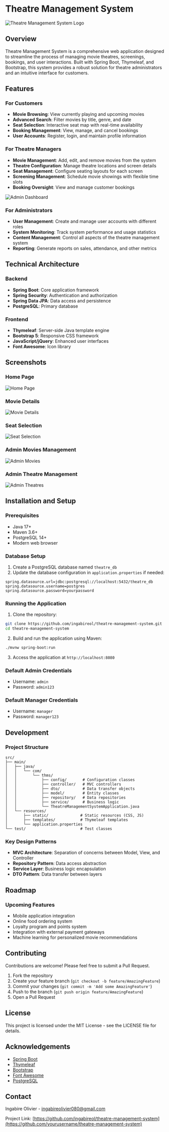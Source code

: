 # Theatre Management System

![Theatre Management System Logo](src/main/resources/static/images/bookMyshow3.jpg)

## Overview

Theatre Management System is a comprehensive web application designed to streamline the process of managing movie theatres, screenings, bookings, and user interactions. Built with Spring Boot, Thymeleaf, and Bootstrap, this system provides a robust solution for theatre administrators and an intuitive interface for customers.

## Features

### For Customers
- **Movie Browsing**: View currently playing and upcoming movies
- **Advanced Search**: Filter movies by title, genre, and date
- **Seat Selection**: Interactive seat map with real-time availability
- **Booking Management**: View, manage, and cancel bookings
- **User Accounts**: Register, login, and maintain profile information

[//]: # (![Customer Dashboard]&#40;src/main/resources/static/images/&#41;)

### For Theatre Managers
- **Movie Management**: Add, edit, and remove movies from the system
- **Theatre Configuration**: Manage theatre locations and screen details
- **Seat Management**: Configure seating layouts for each screen
- **Screening Management**: Schedule movie showings with flexible time slots
- **Booking Oversight**: View and manage customer bookings

![Admin Dashboard](screenshoots/admin-dashobard1.png)

### For Administrators
- **User Management**: Create and manage user accounts with different roles
- **System Monitoring**: Track system performance and usage statistics
- **Content Management**: Control all aspects of the theatre management system
- **Reporting**: Generate reports on sales, attendance, and other metrics

## Technical Architecture

### Backend
- **Spring Boot**: Core application framework
- **Spring Security**: Authentication and authorization
- **Spring Data JPA**: Data access and persistence
- **PostgreSQL**: Primary database

### Frontend
- **Thymeleaf**: Server-side Java template engine
- **Bootstrap 5**: Responsive CSS framework
- **JavaScript/jQuery**: Enhanced user interfaces
- **Font Awesome**: Icon library


## Screenshots

### Home Page
![Home Page](screenshoots/home-page1.png)

### Movie Details
![Movie Details](screenshoots/movie-details.png)

### Seat Selection
![Seat Selection](screenshoots/seat-selection.png)

### Admin Movies Management
![Admin Movies](screenshoots/admin-movie-manage.png)

### Admin Theatre Management
![Admin Theatres](screenshoots/admin-theatres.png)

## Installation and Setup

### Prerequisites
- Java 17+
- Maven 3.6+
- PostgreSQL 14+
- Modern web browser

### Database Setup
1. Create a PostgreSQL database named `theatre_db`
2. Update the database configuration in `application.properties` if needed:
```properties
spring.datasource.url=jdbc:postgresql://localhost:5432/theatre_db
spring.datasource.username=postgres
spring.datasource.password=yourpassword
```

### Running the Application
1. Clone the repository:
```bash
git clone https://github.com/ingabireol/theatre-management-system.git
cd theatre-management-system
```

2. Build and run the application using Maven:
```bash
./mvnw spring-boot:run
```

3. Access the application at `http://localhost:8080`

### Default Admin Credentials
- Username: `admin`
- Password: `admin123`

### Default Manager Credentials
- Username: `manager`
- Password: `manager123`

## Development

### Project Structure
```
src/
├── main/
│   ├── java/
│   │   └── com/
│   │       └── thms/
│   │           ├── config/       # Configuration classes
│   │           ├── controller/   # MVC controllers
│   │           ├── dto/          # Data transfer objects
│   │           ├── model/        # Entity classes
│   │           ├── repository/   # Data repositories
│   │           ├── service/      # Business logic
│   │           └── TheatreManagementSystemApplication.java
│   └── resources/
│       ├── static/              # Static resources (CSS, JS)
│       ├── templates/           # Thymeleaf templates
│       └── application.properties
└── test/                        # Test classes
```

### Key Design Patterns
- **MVC Architecture**: Separation of concerns between Model, View, and Controller
- **Repository Pattern**: Data access abstraction
- **Service Layer**: Business logic encapsulation
- **DTO Pattern**: Data transfer between layers

## Roadmap

### Upcoming Features
- Mobile application integration
- Online food ordering system
- Loyalty program and points system
- Integration with external payment gateways
- Machine learning for personalized movie recommendations

## Contributing

Contributions are welcome! Please feel free to submit a Pull Request.

1. Fork the repository
2. Create your feature branch (`git checkout -b feature/AmazingFeature`)
3. Commit your changes (`git commit -m 'Add some AmazingFeature'`)
4. Push to the branch (`git push origin feature/AmazingFeature`)
5. Open a Pull Request

## License

This project is licensed under the MIT License - see the LICENSE file for details.

## Acknowledgements

- [Spring Boot](https://spring.io/projects/spring-boot)
- [Thymeleaf](https://www.thymeleaf.org/)
- [Bootstrap](https://getbootstrap.com/)
- [Font Awesome](https://fontawesome.com/)
- [PostgreSQL](https://www.postgresql.org/)

## Contact

Ingabire Olivier - [ingabireolivier080@gmail.com](mailto:your.email@ingabirelivier080@gmail.com)


Project Link: [https://github.com/ingabireol/theatre-management-system](https://github.com/yourusername/theatre-management-system)
